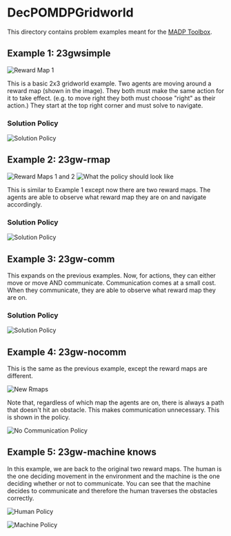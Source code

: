 # DecPOMDPGridworld
This directory contains problem examples meant for the [MADP Toolbox](http://www.fransoliehoek.net/fb/index.php?fuseaction=software.madp). 



## Example 1: 23gwsimple

![Reward Map 1](https://github.com/AlyssaByrnes/DecPOMDPGridworld/blob/master/Ex1Rmap.png)

This is a basic 2x3 gridworld example. Two agents are moving around a reward map (shown in the image).   They both must make the same action for it to take effect. (e.g. to move right they both must choose "right" as their action.) They start at the top right corner and must solve to navigate. 

### Solution Policy 
![Solution Policy](https://github.com/AlyssaByrnes/DecPOMDPGridworld/blob/master/simple-sol.png)




## Example 2: 23gw-rmap

![Reward Maps 1 and 2](https://github.com/AlyssaByrnes/DecPOMDPGridworld/blob/master/ExRmap3.png)
![What the policy should look like](https://github.com/AlyssaByrnes/DecPOMDPGridworld/blob/master/Policy.png)

This is similar to Example 1 except now there are two reward maps. The agents are able to observe what reward map they are on and navigate accordingly. 

### Solution Policy 
![Solution Policy](https://github.com/AlyssaByrnes/DecPOMDPGridworld/blob/master/Rmap-sol.png)

## Example 3: 23gw-comm
This expands on the previous examples. Now, for actions, they can either move or move AND communicate. Communication comes at a small cost. When they communicate, they are able to observe what reward map they are on. 

### Solution Policy 
![Solution Policy](https://github.com/AlyssaByrnes/DecPOMDPGridworld/blob/master/comm-sol.png)

## Example 4: 23gw-nocomm
This is the same as the previous example, except the reward maps are different.

![New Rmaps](https://github.com/AlyssaByrnes/DecPOMDPGridworld/blob/master/no-comm-rmaps.png)

Note that, regardless of which map the agents are on, there is always a path that doesn't hit an obstacle. This makes communication unnecessary. This is shown in the policy. 

![No Communication Policy](https://github.com/AlyssaByrnes/DecPOMDPGridworld/blob/master/no-comm-example.png)

## Example 5: 23gw-machine knows

In this example, we are back to the original two reward maps. The human is the one deciding movement in the environment and the machine is the one deciding whether or not to communicate. You can see that the machine decides to communicate and therefore the human traverses the obstacles correctly. 

![Human Policy](https://github.com/AlyssaByrnes/DecPOMDPGridworld/blob/master/humanpol.png)

![Machine Policy](https://github.com/AlyssaByrnes/DecPOMDPGridworld/blob/master/machinepol.png)

